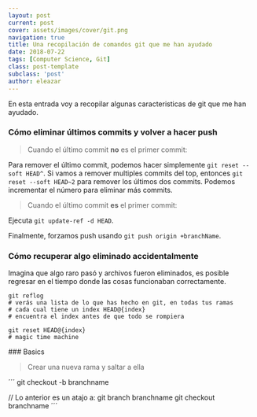```yaml
---
layout: post
current: post
cover: assets/images/cover/git.png
navigation: true
title: Una recopilación de comandos git que me han ayudado
date: 2018-07-22
tags: [Computer Science, Git]
class: post-template
subclass: 'post'
author: eleazar
---
```


En esta entrada voy a recopilar algunas caracteristicas de git que me han ayudado.

### Cómo eliminar últimos commits y volver a hacer push

> Cuando el último commit **no** es el primer commit:

Para remover el último commit, podemos hacer simplemente `git reset --soft HEAD^`. Si vamos a remover multiples commits del top, entonces `git reset --soft HEAD~2` para remover los últimos dos commits. Podemos incrementar el número para eliminar más commits.

> Cuando el último commit **es** el primer commit:

Ejecuta `git update-ref -d HEAD`.

Finalmente, forzamos push usando `git push origin +branchName`.

### Cómo recuperar algo eliminado accidentalmente

Imagina que algo raro pasó y archivos fueron eliminados, es posible regresar en el tiempo donde las cosas funcionaban correctamente.

```
git reflog
# verás una lista de lo que has hecho en git, en todas tus ramas
# cada cual tiene un index HEAD@{index}
# encuentra el index antes de que todo se rompiera

git reset HEAD@{index}
# magic time machine
```

### Basics

> Crear una nueva rama y saltar a ella

´´´
git checkout -b branchname

// Lo anterior es un atajo a:
git branch branchname
git checkout branchname
´´´




